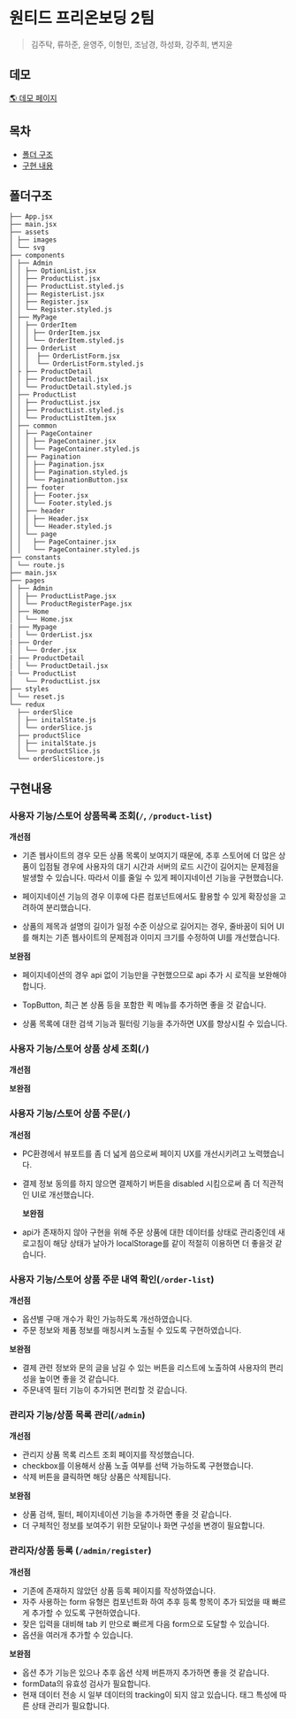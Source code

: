 # 원티드 프리온보딩 2팀

> 김주탁, 류하준, 윤영주, 이형민, 조남경, 하성화, 강주희, 변지윤

## 데모

[🌎 데모 페이지](https://fruitte-renewal.netlify.app/)

## 목차

- [폴더 구조](#폴더구조)
- [구현 내용](#구현내용)

## 폴더구조

```
├── App.jsx
├── main.jsx
├── assets
│ ├── images
│ └── svg
├── components
│ ├── Admin
│ │ ├── OptionList.jsx
│ │ ├── ProductList.jsx
│ │ ├── ProductList.styled.js
│ │ ├── RegisterList.jsx
│ │ ├── Register.jsx
│ │ └── Register.styled.js
│ ├── MyPage
│ │ ├── OrderItem
│ │ │ ├── OrderItem.jsx
│ │ │ └── OrderItem.styled.js
│ │ ├── OrderList
│ │ │  ├── OrderListForm.jsx
│ │ │  └── OrderListForm.styled.js
│ ├ ├── ProductDetail
│ │ ├── ProductDetail.jsx
│ │ └── ProductDetail.styled.js
│ ├── ProductList
│ │ ├── ProductList.jsx
│ │ ├── ProductList.styled.js
│ │ └── ProductListItem.jsx
│ ├── common
│ │ ├── PageContainer
│ │ │ ├── PageContainer.jsx
│ │ │ └── PageContainer.styled.js
│ │ ├── Pagination
│ │ │ ├── Pagination.jsx
│ │ │ ├── Pagination.styled.js
│ │ │ └── PaginationButton.jsx
│ │ ├── footer
│ │ │ ├── Footer.jsx
│ │ │ └── Footer.styled.js
│ │ ├── header
│ │ │ ├── Header.jsx
│ │ │ └── Header.styled.js
│ │ └── page
│ │   ├── PageContainer.jsx
│ │   └── PageContainer.styled.js
├── constants
│ └── route.js
├── main.jsx
├── pages
│ ├── Admin
│ │ ├── ProductListPage.jsx
│ │ └── ProductRegisterPage.jsx
│ ├── Home
│ │ └── Home.jsx
| ├── Mypage
│ │ └── OrderList.jsx
| ├── Order
│ │ └── Order.jsx
| ├── ProductDetail
│ │ └── ProductDetail.jsx
| └── ProductList
│   └── ProductList.jsx
├── styles
│ └── reset.js
└── redux
  ├── orderSlice
  │ ├── initalState.js
  │ └── orderSlice.js
  ├── productSlice
  │ ├── initalState.js
  │ └── productSlice.js
  └── orderSlicestore.js
```

## 구현내용

### 사용자 기능/스토어 상품목록 조회(`/`, `/product-list`)

**개선점**

- 기존 웹사이트의 경우 모든 상품 목록이 보여지기 때문에, 추후 스토어에 더 많은 상품이 입점될 경우에 사용자의 대기 시간과 서버의 로드 시간이 길어지는 문제점을 발생할 수 있습니다. 따라서 이를 줄일 수 있게 페이지네이션 기능을 구현했습니다.

- 페이지네이션 기능의 경우 이후에 다른 컴포넌트에서도 활용할 수 있게 확장성을 고려하여 분리했습니다.

- 상품의 제목과 설명의 길이가 일정 수준 이상으로 길어지는 경우, 줄바꿈이 되어 UI를 해치는 기존 웹사이트의 문제점과 이미지 크기를 수정하여 UI를 개선했습니다.

**보완점**

- 페이지네이션의 경우 api 없이 기능만을 구현했으므로 api 추가 시 로직을 보완해야 합니다.

- TopButton, 최근 본 상품 등을 포함한 퀵 메뉴를 추가하면 좋을 것 같습니다.

- 상품 목록에 대한 검색 기능과 필터링 기능을 추가하면 UX를 향상시킬 수 있습니다.

### 사용자 기능/스토어 상품 상세 조회(`/`)

**개선점**

**보완점**

### 사용자 기능/스토어 상품 주문(`/`)

**개선점**

- PC환경에서 뷰포트를 좀 더 넓게 씀으로써 페이지 UX를 개선시키려고 노력했습니다.
- 결제 정보 동의를 하지 않으면 결제하기 버튼을 disabled 시킴으로써 좀 더 직관적인 UI로 개선했습니다.

  **보완점**

- api가 존재하지 않아 구현을 위해 주문 상품에 대한 데이터를 상태로 관리중인데 새로고침이 해당 상태가 날아가 localStorage를 같이 적절히 이용하면 더 좋을것 같습니다.

### 사용자 기능/스토어 상품 주문 내역 확인(`/order-list`)

**개선점**

- 옵션별 구매 개수가 확인 가능하도록 개선하였습니다.
- 주문 정보와 제품 정보를 매칭시켜 노출될 수 있도록 구현하였습니다.

**보완점**

- 결제 관련 정보와 문의 글을 남길 수 있는 버튼을 리스트에 노출하여 사용자의 편리성을 높이면 좋을 것 같습니다.
- 주문내역 필터 기능이 추가되면 편리할 것 같습니다.

### 관리자 기능/상품 목록 관리(`/admin`)

**개선점**

- 관리지 상품 목록 리스트 조회 페이지를 작성했습니다.
- checkbox를 이용해서 상품 노출 여부를 선택 가능하도록 구현했습니다.
- 삭제 버튼을 클릭하면 해당 상품은 삭제됩니다.

**보완점**

- 상품 검색, 필터, 페이지네이션 기능을 추가하면 좋을 것 같습니다.
- 더 구체적인 정보를 보여주기 위한 모달이나 화면 구성을 변경이 필요합니다.

### 관리자/상품 등록 (`/admin/register`)

**개선점**

- 기존에 존재하지 않았던 상품 등록 페이지를 작성하였습니다.
- 자주 사용하는 form 유형은 컴포넌트화 하여 추후 등록 항목이 추가 되었을 때 빠르게 추가할 수 있도록 구현하였습니다.
- 잦은 입력을 대비해 tab 키 만으로 빠르게 다음 form으로 도달할 수 있습니다.
- 옵션을 여러개 추가할 수 있습니다.

**보완점**

- 옵션 추가 기능은 있으나 추후 옵션 삭제 버튼까지 추가하면 좋을 것 같습니다.
- formData의 유효성 검사가 필요합니다.
- 현재 데이터 전송 시 일부 데이터의 tracking이 되지 않고 있습니다. 태그 특성에 따른 상태 관리가 필요합니다.
